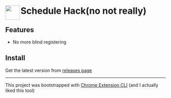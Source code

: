 # <img src="public/icons/icon_48.png" width="45" align="left"> Schedule Hack(no not really)
## Features
- No more blind registering

## Install

Get the latest version from [releases page](https://github.com/w04m1/schedule-hack/releases)

---

This project was bootstrapped with [Chrome Extension CLI](https://github.com/dutiyesh/chrome-extension-cli)
(and I actually liked this tool)
